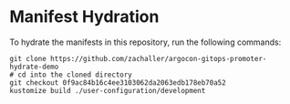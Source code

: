 # Manifest Hydration

To hydrate the manifests in this repository, run the following commands:

```shell
git clone https://github.com/zachaller/argocon-gitops-promoter-hydrate-demo
# cd into the cloned directory
git checkout 0f9ac84b16c4ee3103062da2063edb178eb70a52
kustomize build ./user-configuration/development
```
